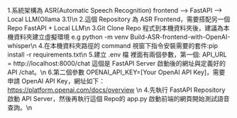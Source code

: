 1.系統架構為 ASR(Automatic Speech Recognition) frontend --> FastAPI --> Local LLM(Ollama 3.1)\n
2.這個 Repository 為 ASR Frontend，需要搭配另一個 Repo FastAPI + Local LLM\n
3.Git Clone Repo 程式到本機資料夾後，建議為本機資料夾建立虛擬環境 e.g python -m venv Build-ASR-frontend-with-OpenAI-whisper\n
4.在本機資料夾路徑的 command 視窗下指令安裝需要的套件:pip install -r requirements.txt\n
5.建立 .env 檔 裡面有兩個參數，第一個: API_URL = http://localhost:8000/chat 這個是 FastAPI Server 啟動後的網址與定義好的API /chat。\n
6.第二個參數 OPENAI_API_KEY=[Your OpenAI API Key]，需要申請 OpenAI API Key，網址如下： https://platform.openai.com/docs/overview \n
4.先執行 FastAPI Repository 啟動 API Server，然後再執行這個 Repo的 app.py 啟動前端的網頁開始測試語音查詢。\n